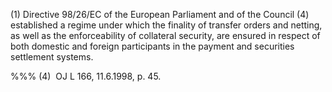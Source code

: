 (1) Directive 98/26/EC of the European Parliament and of the Council (4) established a regime under which the finality of transfer orders and netting, as well as the enforceability of collateral security, are ensured in respect of both domestic and foreign participants in the payment and securities settlement systems.

%%% (4)  OJ L 166, 11.6.1998, p. 45.